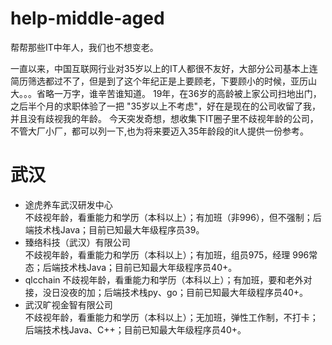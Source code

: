 # help-middle-aged
帮帮那些IT中年人，我们也不想变老。

一直以来，中国互联网行业对35岁以上的IT人都很不友好，大部分公司基本上连简历筛选都过不了，但是到了这个年纪正是上要顾老，下要顾小的时候，亚历山大。。。省略一万字，谁辛苦谁知道。
19年，在36岁的高龄被上家公司扫地出门，之后半个月的求职体验了一把 "35岁以上不考虑"，好在是现在的公司收留了我，并且没有歧视我的年龄。
今天突发奇想，想收集下IT圈子里不歧视年龄的公司，不管大厂小厂，都可以列一下,也为将来要迈入35年龄段的it人提供一份参考。

# 武汉
- 途虎养车武汉研发中心  
  不歧视年龄，看重能力和学历（本科以上）；有加班（非996），但不强制；后端技术栈Java；目前已知最大年级程序员39。
- 臻络科技（武汉）有限公司  
  不歧视年龄，看重能力和学历（本科以上）；有加班，组员975，经理 996常态；后端技术栈Java；目前已知最大年级程序员40+。
- qlcchain
  不歧视年龄，看重能力和学历（本科以上）；有加班，要和老外对接，没日没夜的加；后端技术栈py、go；目前已知最大年级程序员40+。
- 武汉旷视金智有限公司  
  不歧视年龄，看重能力和学历（本科以上）；无加班，弹性工作制，不打卡；后端技术栈Java、C++；目前已知最大年级程序员40+。
